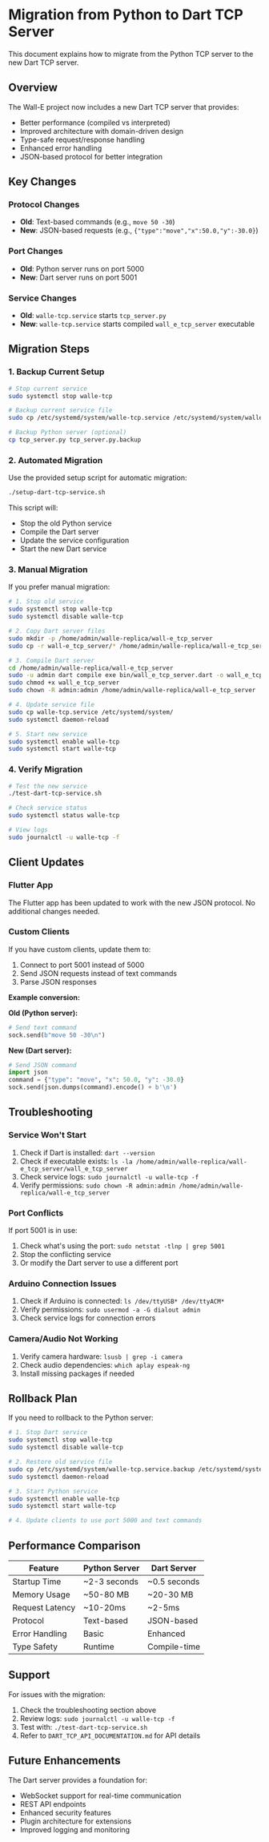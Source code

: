 # Migration from Python to Dart TCP Server

This document explains how to migrate from the Python TCP server to the new Dart TCP server.

## Overview

The Wall-E project now includes a new Dart TCP server that provides:
- Better performance (compiled vs interpreted)
- Improved architecture with domain-driven design
- Type-safe request/response handling
- Enhanced error handling
- JSON-based protocol for better integration

## Key Changes

### Protocol Changes
- **Old**: Text-based commands (e.g., `move 50 -30`)
- **New**: JSON-based requests (e.g., `{"type":"move","x":50.0,"y":-30.0}`)

### Port Changes
- **Old**: Python server runs on port 5000
- **New**: Dart server runs on port 5001

### Service Changes
- **Old**: `walle-tcp.service` starts `tcp_server.py`
- **New**: `walle-tcp.service` starts compiled `wall_e_tcp_server` executable

## Migration Steps

### 1. Backup Current Setup
```bash
# Stop current service
sudo systemctl stop walle-tcp

# Backup current service file
sudo cp /etc/systemd/system/walle-tcp.service /etc/systemd/system/walle-tcp.service.backup

# Backup Python server (optional)
cp tcp_server.py tcp_server.py.backup
```

### 2. Automated Migration
Use the provided setup script for automatic migration:
```bash
./setup-dart-tcp-service.sh
```

This script will:
- Stop the old Python service
- Compile the Dart server
- Update the service configuration
- Start the new Dart service

### 3. Manual Migration
If you prefer manual migration:

```bash
# 1. Stop old service
sudo systemctl stop walle-tcp
sudo systemctl disable walle-tcp

# 2. Copy Dart server files
sudo mkdir -p /home/admin/walle-replica/wall-e_tcp_server
sudo cp -r wall-e_tcp_server/* /home/admin/walle-replica/wall-e_tcp_server/

# 3. Compile Dart server
cd /home/admin/walle-replica/wall-e_tcp_server
sudo -u admin dart compile exe bin/wall_e_tcp_server.dart -o wall_e_tcp_server
sudo chmod +x wall_e_tcp_server
sudo chown -R admin:admin /home/admin/walle-replica/wall-e_tcp_server

# 4. Update service file
sudo cp walle-tcp.service /etc/systemd/system/
sudo systemctl daemon-reload

# 5. Start new service
sudo systemctl enable walle-tcp
sudo systemctl start walle-tcp
```

### 4. Verify Migration
```bash
# Test the new service
./test-dart-tcp-service.sh

# Check service status
sudo systemctl status walle-tcp

# View logs
sudo journalctl -u walle-tcp -f
```

## Client Updates

### Flutter App
The Flutter app has been updated to work with the new JSON protocol. No additional changes needed.

### Custom Clients
If you have custom clients, update them to:
1. Connect to port 5001 instead of 5000
2. Send JSON requests instead of text commands
3. Parse JSON responses

**Example conversion:**

**Old (Python server):**
```python
# Send text command
sock.send(b"move 50 -30\n")
```

**New (Dart server):**
```python
# Send JSON command
import json
command = {"type": "move", "x": 50.0, "y": -30.0}
sock.send(json.dumps(command).encode() + b'\n')
```

## Troubleshooting

### Service Won't Start
1. Check if Dart is installed: `dart --version`
2. Check if executable exists: `ls -la /home/admin/walle-replica/wall-e_tcp_server/wall_e_tcp_server`
3. Check service logs: `sudo journalctl -u walle-tcp -f`
4. Verify permissions: `sudo chown -R admin:admin /home/admin/walle-replica/wall-e_tcp_server`

### Port Conflicts
If port 5001 is in use:
1. Check what's using the port: `sudo netstat -tlnp | grep 5001`
2. Stop the conflicting service
3. Or modify the Dart server to use a different port

### Arduino Connection Issues
1. Check if Arduino is connected: `ls /dev/ttyUSB* /dev/ttyACM*`
2. Verify permissions: `sudo usermod -a -G dialout admin`
3. Check service logs for connection errors

### Camera/Audio Not Working
1. Verify camera hardware: `lsusb | grep -i camera`
2. Check audio dependencies: `which aplay espeak-ng`
3. Install missing packages if needed

## Rollback Plan

If you need to rollback to the Python server:

```bash
# 1. Stop Dart service
sudo systemctl stop walle-tcp
sudo systemctl disable walle-tcp

# 2. Restore old service file
sudo cp /etc/systemd/system/walle-tcp.service.backup /etc/systemd/system/walle-tcp.service
sudo systemctl daemon-reload

# 3. Start Python service
sudo systemctl enable walle-tcp
sudo systemctl start walle-tcp

# 4. Update clients to use port 5000 and text commands
```

## Performance Comparison

| Feature | Python Server | Dart Server |
|---------|---------------|-------------|
| Startup Time | ~2-3 seconds | ~0.5 seconds |
| Memory Usage | ~50-80 MB | ~20-30 MB |
| Request Latency | ~10-20ms | ~2-5ms |
| Protocol | Text-based | JSON-based |
| Error Handling | Basic | Enhanced |
| Type Safety | Runtime | Compile-time |

## Support

For issues with the migration:
1. Check the troubleshooting section above
2. Review logs: `sudo journalctl -u walle-tcp -f`
3. Test with: `./test-dart-tcp-service.sh`
4. Refer to `DART_TCP_API_DOCUMENTATION.md` for API details

## Future Enhancements

The Dart server provides a foundation for:
- WebSocket support for real-time communication
- REST API endpoints
- Enhanced security features
- Plugin architecture for extensions
- Improved logging and monitoring